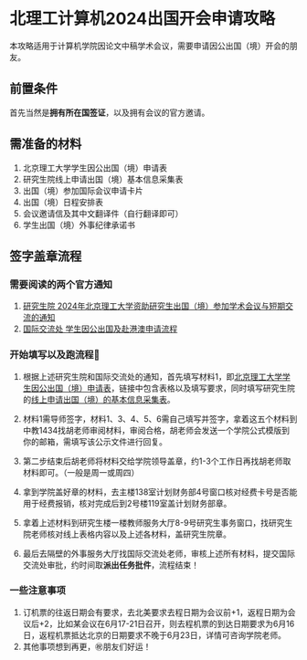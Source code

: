 # 北理工计算机2024出国开会申请攻略

本攻略适用于计算机学院因论文中稿学术会议，需要申请因公出国（境）开会的朋友。

## 前置条件

首先当然是**拥有所在国签证**，以及拥有会议的官方邀请。

## 需准备的材料

1. 北京理工大学学生因公出国（境）申请表
2. 研究生院线上申请出国（境）基本信息采集表
3. 出国（境）参加国际会议申请卡片
4. 出国（境）日程安排表
5. 会议邀请信及其中文翻译件（自行翻译即可）
6. 学生出国（境）外事纪律承诺书

## 签字盖章流程

### 需要阅读的两个官方通知

1. [研究生院 2024年北京理工大学资助研究生出国（境）参加学术会议与短期交流的通知](https://grd.bit.edu.cn/gjjl/xnlhpyxm/tzgg_xn/0368bceac0714735a5d56fad0920ad8e.htm)
2. [国际交流处 学生因公出国及赴港澳申请流程](https://international.bit.edu.cn/ygcg/bszn/blsp/b32139.htm)

### 开始填写以及跑流程🏃

1. 根据上述研究生院和国际交流处的通知，首先填写材料1，即[北京理工大学学生因公出国（境）申请表](https://international.bit.edu.cn/ygcg/bgxz_ygcg/b31320.htm)，链接中包含表格以及填写要求，同时填写研究生院的[线上申请出国（境）的基本信息采集表](https://rsv3458n4q.jiandaoyun.com/f/662f4d10c11c40a7553b2dee)。

2. 材料1需导师签字，材料1、3、4、5、6需自己填写并签字，拿着这五个材料到中教1434找胡老师审阅材料，审阅合格，胡老师会发送一个学院公式模版到你的邮箱，需填写该公示文件进行回复。
3. 第二步结束后胡老师将材料交给学院领导盖章，约1-3个工作日再找胡老师取材料即可。（一般是周一或周四）
4. 拿到学院盖好章的材料，去主楼138室计划财务部4号窗口核对经费卡号是否能用于经费报销，核对完成后到2号楼119室盖计划财务部章。
5. 拿着上述材料到研究生楼一楼教师服务大厅8-9号研究生事务窗口，找研究生院老师核对线上表格内容以及上述各材料，盖研究生院章。
6. 最后去隔壁的外事服务大厅找国际交流处老师，审核上述所有材料，提交国际交流处审批，约时间取**派出任务批件**，流程结束！

### 一些注意事项

1. 订机票的往返日期会有要求，去北美要求去程日期为会议前+1，返程日期为会议后+2，比如某会议在6月17-21日召开，则去程机票的到达日期要求为6月16日，返程机票抵达北京的日期要求不晚于6月23日，详情可咨询学院老师。
2. 其他事项想到再更，㊗️朋友们好运！



